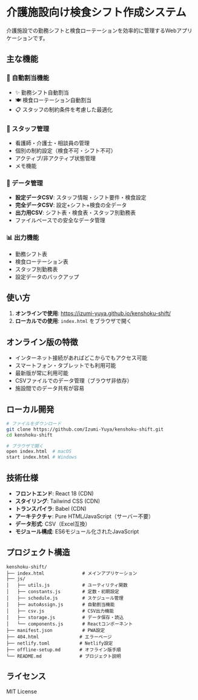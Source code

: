 # 介護施設向け検食シフト作成システム

介護施設での勤務シフトと検食ローテーションを効率的に管理するWebアプリケーションです。

## 主な機能

### 🔄 自動割当機能
- ✨ 勤務シフト自動割当
- 🍽️ 検食ローテーション自動割当
- 📋 スタッフの制約条件を考慮した最適化

### 👥 スタッフ管理
- 看護師・介護士・相談員の管理
- 個別の制約設定（検食不可・シフト不可）
- アクティブ/非アクティブ状態管理
- メモ機能

### 💾 データ管理
- **設定データCSV**: スタッフ情報・シフト要件・検食設定
- **完全データCSV**: 設定+シフト+検食の全データ
- **出力用CSV**: シフト表・検食表・スタッフ別勤務表
- ファイルベースでの安全なデータ管理

### 📊 出力機能
- 勤務シフト表
- 検食ローテーション表
- スタッフ別勤務表
- 設定データのバックアップ

## 使い方

1. **オンラインで使用**: https://izumi-yuya.github.io/kenshoku-shift/
2. **ローカルでの使用**: `index.html` をブラウザで開く

## オンライン版の特徴

- インターネット接続があればどこからでもアクセス可能
- スマートフォン・タブレットでも利用可能
- 最新版が常に利用可能
- CSVファイルでのデータ管理（ブラウザ非依存）
- 施設間でのデータ共有が容易

## ローカル開発

```bash
# ファイルをダウンロード
git clone https://github.com/Izumi-Yuya/kenshoku-shift.git
cd kenshoku-shift

# ブラウザで開く
open index.html  # macOS
start index.html # Windows
```

## 技術仕様

- **フロントエンド**: React 18 (CDN)
- **スタイリング**: Tailwind CSS (CDN)
- **トランスパイラ**: Babel (CDN)
- **アーキテクチャ**: Pure HTML/JavaScript（サーバー不要）
- **データ形式**: CSV（Excel互換）
- **モジュール構成**: ES6モジュール化されたJavaScript

## プロジェクト構造

```
kenshoku-shift/
├── index.html              # メインアプリケーション
├── js/
│   ├── utils.js            # ユーティリティ関数
│   ├── constants.js        # 定数・初期設定
│   ├── schedule.js         # スケジュール管理
│   ├── autoAssign.js       # 自動割当機能
│   ├── csv.js              # CSV出力機能
│   ├── storage.js          # データ保存・読込
│   └── components.js       # Reactコンポーネント
├── manifest.json           # PWA設定
├── 404.html               # エラーページ
├── netlify.toml           # Netlify設定
├── offline-setup.md       # オフライン版手順
└── README.md              # プロジェクト説明
```

## ライセンス

MIT License